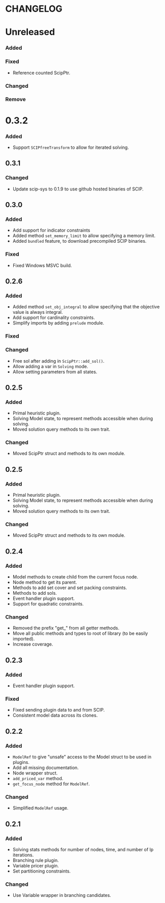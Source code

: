 # CHANGELOG

# Unreleased
### Added
### Fixed
- Reference counted ScipPtr.
### Changed
### Remove

# 0.3.2
### Added
- Support `SCIPfreeTransform` to allow for iterated solving.  

## 0.3.1
### Changed
- Update scip-sys to 0.1.9 to use github hosted binaries of SCIP.

## 0.3.0
### Added
 - Add support for indicator constraints
 - Added method `set_memory_limit` to allow specifying a memory limit.
 - Added `bundled` feature, to download precompiled SCIP binaries. 
### Fixed
 - Fixed Windows MSVC build.

## 0.2.6
### Added
 - Added method `set_obj_integral` to allow specifying that the objective value is always integral.
 - Add support for cardinality constraints.
 - Simplify imports by adding `prelude` module.
### Fixed
### Changed
- Free sol after adding in `ScipPtr::add_sol()`.
- Allow adding a var in `Solving` mode.
- Allow setting parameters from all states.

## 0.2.5
### Added
- Primal heuristic plugin.
- Solving Model state, to represent methods accessible when during solving.
- Moved solution query methods to its own trait.
### Changed
- Moved ScipPtr struct and methods to its own module. 

## 0.2.5
### Added
- Primal heuristic plugin.
- Solving Model state, to represent methods accessible when during solving.
- Moved solution query methods to its own trait.
### Changed
- Moved ScipPtr struct and methods to its own module. 

## 0.2.4
### Added
- Model methods to create child from the current focus node. 
- Node method to get its parent.
- Methods to add set cover and set packing constraints.
- Methods to add sols. 
- Event handler plugin support. 
- Support for quadratic constraints.
### Changed
- Removed the prefix "get_" from all getter methods.
- Move all public methods and types to root of library (to be easily imported).
- Increase coverage.


## 0.2.3
### Added
- Event handler plugin support. 
### Fixed
- Fixed sending plugin data to and from SCIP. 
- Consistent model data across its clones. 


## 0.2.2
### Added
- `ModelRef` to give "unsafe" access to the Model struct to be used in plugins. 
- Add all missing documentation.
- Node wrapper struct. 
- `add_priced_var` method.
- `get_focus_node` method for `ModelRef`. 
### Changed
- Simplified `ModelRef` usage. 


## 0.2.1
### Added
- Solving stats methods for number of nodes, time, and number of lp iterations. 
- Branching rule plugin. 
- Variable pricer plugin. 
- Set partitioning constraints.
### Changed
- Use Variable wrapper in branching candidates. 
